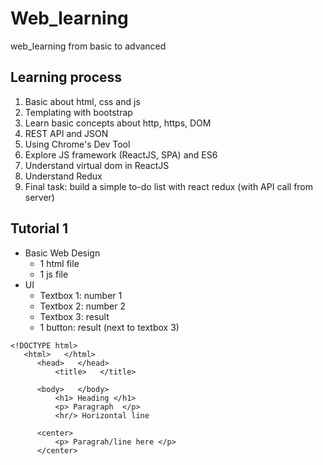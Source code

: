 # Web_learning
web_learning from basic to advanced

## Learning process
1. Basic about html, css and js
2. Templating with bootstrap
3. Learn basic concepts about http, https, DOM
4. REST API and JSON
5. Using Chrome's Dev Tool
6. Explore JS framework (ReactJS, SPA) and ES6
7. Understand virtual dom in ReactJS
8. Understand Redux
9. Final task: build a simple to-do list with react redux (with API call from server)

## Tutorial 1
- Basic Web Design
  * 1 html file
  * 1 js file
- UI 
  * Textbox 1: number 1 
  * Textbox 2: number 2
  * Textbox 3: result
  * 1 button: result (next to textbox 3)

```
<!DOCTYPE html>
   <html>   </html>
      <head>   </head>
          <title>   </title>

      <body>   </body>
          <h1> Heading </h1>
          <p> Paragraph  </p>
          <hr/> Horizontal line

      <center>
          <p> Paragrah/line here </p>
      </center> 
```
 


  
